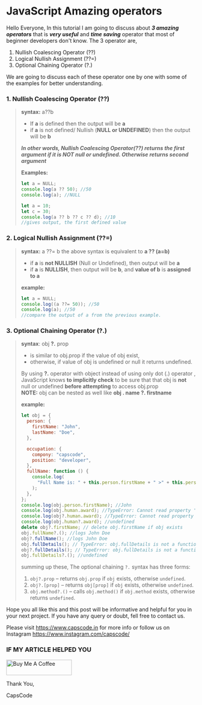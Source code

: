 # JavaScript Amazing operators

Hello Everyone,
In this tutorial I am going to discuss about **_3 amazing operators_** that is **_very useful_** and **_time saving_** operator that most of beginner developers don't know.
The 3 operator are,

1. Nullish Coalescing Operator (??)
2. Logical Nullish Assignment (??=)
3. Optional Chaining Operator (?.)

We are going to discuss each of these operator one by one with some of the examples for better understanding.

### 1. Nullish Coalescing Operator (??)

> **syntax:**
> a??b
>
> - If **a** is defined then the output will be **a**
> - if **a** is not defined/ Nullish (**NULL or UNDEFINED**) then the output will be **b**
>
> **_In other words, Nullish Coalescing Operator(??) returns the first argument if it is NOT null or undefined. Otherwise returns second argument_**
>
> **Examples:**
>
> ```javascript
> let a = NULL;
> console.log(a ?? 50); //50
> console.log(a); //NULL
> ```
>
> ```javascript
> let a = 10;
> let c = 30;
> console.log(a ?? b ?? c ?? d); //10
> //gives output, the first defined value
> ```

### 2. Logical Nullish Assignment (??=)

> **syntax:**
> a ??= b
> the above syntax is equivalent to **a ?? (a=b)**
>
> - if **a** is **not NULLISH** (Null or Undefined), then output will be **a**
> - if **a** is **NULLISH**, then output will be **b**, and **value of b** is **assigned to a**
>
> **example:**
>
> ```javascript
> let a = NULL;
> console.log((a ??= 50)); //50
> console.log(a); //50
> //compare the output of a from the previous example.
> ```

### 3. Optional Chaining Operator (?.)

> **syntax**:
> obj **?.** prop
>
> - is similar to obj.prop if the value of obj exist,
> - otherwise, if value of obj is undefined or null it returns undefined.
>
> By using **?.** operator with object instead of using only dot (.) operator , JavaScript knows **to implicitly check** to be sure that that obj is **not** null or undefined **before attempting** to access obj.prop  
> **NOTE:** obj can be nested as well like **obj . name ?. firstname**
>
> **example:**
>
> ```javascript
> let obj = {
>   person: {
>     firstName: "John",
>     lastName: "Doe",
>   },
>
>   occupation: {
>     compony: "capscode",
>     position: "developer",
>   },
>   fullName: function () {
>     console.log(
>       "Full Name is: " + this.person.firstName + " >" + this.person.lastName
>     );
>   },
> };
> console.log(obj.person.firstName); //John
> console.log(obj.human.award); //TypeError: Cannot read property 'award' of undefined
> console.log(obj?.human.award); //TypeError: Cannot read property 'award' of undefined
> console.log(obj.human?.award); //undefined
> delete obj?.firstName; // delete obj.firstName if obj exists
> obj.fullName?.(); //logs John Doe
> obj?.fullName(); //logs John Doe
> obj.fullDetails(); // TypeError: obj.fullDetails is not a function
> obj?.fullDetails(); // TypeError: obj.fullDetails is not a function
> obj.fullDetails?.(); //undefined
> ```
>
> summing up these,
> The optional chaining `?.` syntax has three forms:
>
> 1.  `obj?.prop` – returns `obj.prop` if `obj` exists, otherwise `undefined`.
> 2.  `obj?.[prop]` – returns `obj[prop]` if `obj` exists, otherwise `undefined`.
> 3.  `obj.method?.()` – calls `obj.method()` if `obj.method` exists, otherwise returns `undefined`.

Hope you all like this and this post will be informative and helpful for you in your next project.
If you have any query or doubt, fell free to contact us.

Please visit https://www.capscode.in for more info
or
follow us on Instagram https://www.instagram.com/capscode/

### IF MY ARTICLE HELPED YOU

<a href="https://www.buymeacoffee.com/capscode" target="_blank"><img src="https://cdn.buymeacoffee.com/buttons/default-orange.png" alt="Buy Me A Coffee" height="41" width="174"></a>

Thank You,

CapsCode
